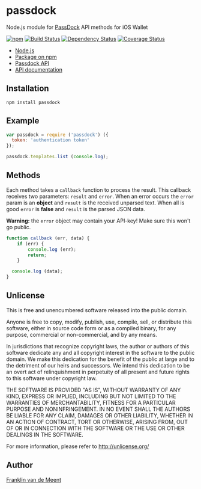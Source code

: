 passdock
========

Node.js module for [PassDock](http://passdock.com/) API methods for iOS Wallet

[![npm](https://img.shields.io/npm/v/passdock.svg?maxAge=300)](https://github.com/fvdm/nodejs-passdock/blob/master/CHANGELOG.md)
[![Build Status](https://travis-ci.org/fvdm/nodejs-passdock.svg?branch=master)](https://travis-ci.org/fvdm/nodejs-passdock)
[![Dependency Status](https://gemnasium.com/badges/github.com/fvdm/nodejs-passdock.svg)](https://gemnasium.com/github.com/fvdm/nodejs-passdock#runtime-dependencies)
[![Coverage Status](https://coveralls.io/repos/github/fvdm/nodejs-passdock/badge.svg?branch=master)](https://coveralls.io/github/fvdm/nodejs-passdock?branch=master)

* [Node.js](https://nodejs.org)
* [Package on npm](https://www.npmjs.com/package/passdock)
* [Passdock API](https://api.passdock.com)
* [API documentation](https://api.passdock.com/doc)


Installation
------------

`npm install passdock`


Example
-------

```js
var passdock = require ('passdock') ({
  token: 'authentication token'
});

passdock.templates.list (console.log);
```


Methods
-------

Each method takes a `callback` function to process the result. This callback receives two parameters: `result` and `error`. When an error occurs the `error` param is an **object** and `result` is the received unparsed text. When all is good `error` is **false** and `result` is the parsed JSON data.

**Warning:** the `error` object may contain your API-key! Make sure this won't go public.

```js
function callback (err, data) {
	if (err) {
		console.log (err);
		return;
	}

  console.log (data);
}
```


Unlicense
---------

This is free and unencumbered software released into the public domain.

Anyone is free to copy, modify, publish, use, compile, sell, or
distribute this software, either in source code form or as a compiled
binary, for any purpose, commercial or non-commercial, and by any
means.

In jurisdictions that recognize copyright laws, the author or authors
of this software dedicate any and all copyright interest in the
software to the public domain. We make this dedication for the benefit
of the public at large and to the detriment of our heirs and
successors. We intend this dedication to be an overt act of
relinquishment in perpetuity of all present and future rights to this
software under copyright law.

THE SOFTWARE IS PROVIDED "AS IS", WITHOUT WARRANTY OF ANY KIND,
EXPRESS OR IMPLIED, INCLUDING BUT NOT LIMITED TO THE WARRANTIES OF
MERCHANTABILITY, FITNESS FOR A PARTICULAR PURPOSE AND NONINFRINGEMENT.
IN NO EVENT SHALL THE AUTHORS BE LIABLE FOR ANY CLAIM, DAMAGES OR
OTHER LIABILITY, WHETHER IN AN ACTION OF CONTRACT, TORT OR OTHERWISE,
ARISING FROM, OUT OF OR IN CONNECTION WITH THE SOFTWARE OR THE USE OR
OTHER DEALINGS IN THE SOFTWARE.

For more information, please refer to <http://unlicense.org/>


Author
------

[Franklin van de Meent](https://frankl.in)

